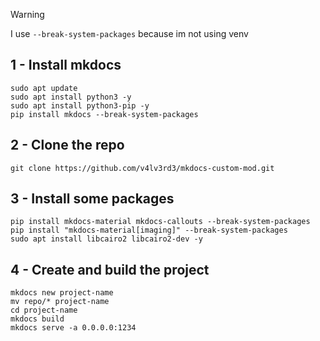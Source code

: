 >[!Warning]
>I use `--break-system-packages` because im not using venv
## 1 - Install mkdocs
```shell
sudo apt update
sudo apt install python3 -y
sudo apt install python3-pip -y
pip install mkdocs --break-system-packages
```

## 2 - Clone the repo
```shell
git clone https://github.com/v4lv3rd3/mkdocs-custom-mod.git
```

## 3 - Install some packages

```shell
pip install mkdocs-material mkdocs-callouts --break-system-packages
pip install "mkdocs-material[imaging]" --break-system-packages
sudo apt install libcairo2 libcairo2-dev -y
```

## 4 - Create and build the project

```shell
mkdocs new project-name
mv repo/* project-name
cd project-name
mkdocs build
mkdocs serve -a 0.0.0.0:1234 
```
